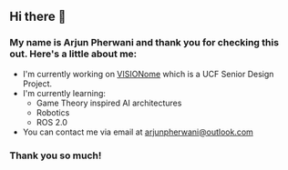 ## Hi there 👋
### My name is Arjun Pherwani and thank you for checking this out. Here's a little about me:

- I'm currently working on [VISIONome](https://github.com/Visionome/frontend) which is a UCF Senior Design Project.
- I'm currently learning:
  - Game Theory inspired AI architectures
  - Robotics
  - ROS 2.0
- You can contact me via email at arjunpherwani@outlook.com

### Thank you so much!
<!--
**APherwani/APherwani** is a ✨ _special_ ✨ repository because its `README.md` (this file) appears on your GitHub profile.

- 🔭 I’m currently working on ...
- 🌱 I’m currently learning ...
- 👯 I’m looking to collaborate on ...
- 🤔 I’m looking for help with ...
- 💬 Ask me about ...
- 📫 How to reach me: ...
- 😄 Pronouns: ...
- ⚡ Fun fact: ...
-->
